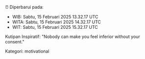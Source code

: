 ⏰ Diperbarui pada:
- WIB: Sabtu, 15 Februari 2025 13.32.17 UTC
- WITA: Sabtu, 15 Februari 2025 14.32.17 UTC
- WIT: Sabtu, 15 Februari 2025 15.32.17 UTC

Kutipan Inspiratif:
"Nobody can make you feel inferior without your consent."


Kategori: motivational

